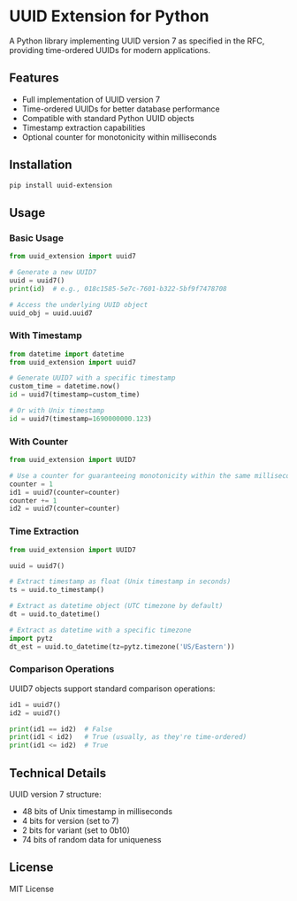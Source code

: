 # UUID Extension for Python

A Python library implementing UUID version 7 as specified in the RFC, providing time-ordered UUIDs for modern applications.

## Features

- Full implementation of UUID version 7
- Time-ordered UUIDs for better database performance
- Compatible with standard Python UUID objects
- Timestamp extraction capabilities
- Optional counter for monotonicity within milliseconds

## Installation

```bash
pip install uuid-extension
```

## Usage

### Basic Usage

```python
from uuid_extension import uuid7

# Generate a new UUID7
uuid = uuid7()
print(id)  # e.g., 018c1585-5e7c-7601-b322-5bf9f7478708

# Access the underlying UUID object
uuid_obj = uuid.uuid7
```

### With Timestamp

```python
from datetime import datetime
from uuid_extension import uuid7

# Generate UUID7 with a specific timestamp
custom_time = datetime.now()
id = uuid7(timestamp=custom_time)

# Or with Unix timestamp
id = uuid7(timestamp=1690000000.123)
```

### With Counter

```python
from uuid_extension import UUID7

# Use a counter for guaranteeing monotonicity within the same millisecond
counter = 1
id1 = uuid7(counter=counter)
counter += 1
id2 = uuid7(counter=counter)
```

### Time Extraction

```python
from uuid_extension import UUID7

uuid = uuid7()

# Extract timestamp as float (Unix timestamp in seconds)
ts = uuid.to_timestamp()

# Extract as datetime object (UTC timezone by default)
dt = uuid.to_datetime()

# Extract as datetime with a specific timezone
import pytz
dt_est = uuid.to_datetime(tz=pytz.timezone('US/Eastern'))
```

### Comparison Operations

UUID7 objects support standard comparison operations:

```python
id1 = uuid7()
id2 = uuid7()

print(id1 == id2)  # False
print(id1 < id2)   # True (usually, as they're time-ordered)
print(id1 <= id2)  # True
```

## Technical Details

UUID version 7 structure:
- 48 bits of Unix timestamp in milliseconds
- 4 bits for version (set to 7)
- 2 bits for variant (set to 0b10)
- 74 bits of random data for uniqueness

## License
MIT License

<!-- ## Contributing

[Contribution guidelines here] -->
